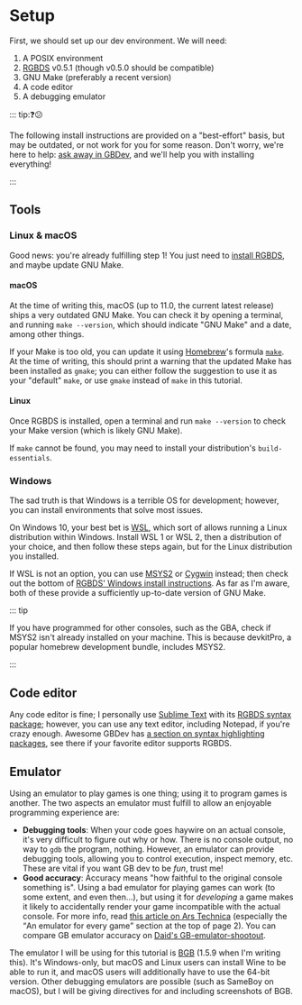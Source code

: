 # Setup

First, we should set up our dev environment.
We will need:

1. A POSIX environment
2. [RGBDS](https://rgbds.gbdev.io/install) v0.5.1 (though v0.5.0 should be compatible)
3. GNU Make (preferably a recent version)
4. A code editor
5. A debugging emulator

::: tip:❓😕

The following install instructions are provided on a "best-effort" basis, but may be outdated, or not work for you for some reason.
Don't worry, we're here to help: [ask away in GBDev](../index.md#feedback), and we'll help you with installing everything!

:::

## Tools

### Linux & macOS

Good news: you're already fulfilling step 1!
You just need to [install RGBDS](https://rgbds.gbdev.io/install), and maybe update GNU Make.

#### macOS

At the time of writing this, macOS (up to 11.0, the current latest release) ships a very outdated GNU Make.
You can check it by opening a terminal, and running `make --version`, which should indicate "GNU Make" and a date, among other things.

If your Make is too old, you can update it using [Homebrew](https://brew.sh)'s formula [`make`](https://formulae.brew.sh/formula/make#default).
At the time of writing, this should print a warning that the updated Make has been installed as `gmake`; you can either follow the suggestion to use it as your "default" `make`, or use `gmake` instead of `make` in this tutorial.

#### Linux

Once RGBDS is installed, open a terminal and run `make --version` to check your Make version (which is likely GNU Make).

If `make` cannot be found, you may need to install your distribution's `build-essentials`.

### Windows

The sad truth is that Windows is a terrible OS for development; however, you can install environments that solve most issues.

On Windows 10, your best bet is [WSL](https://docs.microsoft.com/en-us/windows/wsl), which sort of allows running a Linux distribution within Windows.
Install WSL 1 or WSL 2, then a distribution of your choice, and then follow these steps again, but for the Linux distribution you installed.

If WSL is not an option, you can use [MSYS2](https://www.msys2.org) or [Cygwin](https://www.cygwin.com) instead; then check out the bottom of [RGBDS' Windows install instructions](https://rgbds.gbdev.io/install/windows).
As far as I'm aware, both of these provide a sufficiently up-to-date version of GNU Make.

::: tip

If you have programmed for other consoles, such as the GBA, check if MSYS2 isn't already installed on your machine.
This is because devkitPro, a popular homebrew development bundle, includes MSYS2.

:::

## Code editor

Any code editor is fine; I personally use [Sublime Text](https://www.sublimetext.com) with its [RGBDS syntax package](https://packagecontrol.io/packages/RGBDS); however, you can use any text editor, including Notepad, if you're crazy enough.
Awesome GBDev has [a section on syntax highlighting packages](https://gbdev.io/resources.html#syntax-highlighting-packages), see there if your favorite editor supports RGBDS.

## Emulator

Using an emulator to play games is one thing; using it to program games is another.
The two aspects an emulator must fulfill to allow an enjoyable programming experience are:
- **Debugging tools**:
  When your code goes haywire on an actual console, it's very difficult to figure out why or how.
  There is no console output, no way to `gdb` the program, nothing.
  However, an emulator can provide debugging tools, allowing you to control execution, inspect memory, etc.
  These are vital if you want GB dev to be *fun*, trust me!
- **Good accuracy**:
  Accuracy means "how faithful to the original console something is".
  Using a bad emulator for playing games can work (to some extent, and even then...), but using it for *developing* a game makes it likely to accidentally render your game incompatible with the actual console.
  For more info, read [this article on Ars Technica](https://arstechnica.com/?post_type=post&p=44524) (especially the <q>An emulator for every game</q> section at the top of page 2).
  You can compare GB emulator accuracy on [Daid's GB-emulator-shootout](https://daid.github.io/GBEmulatorShootout/).

The emulator I will be using for this tutorial is [BGB](https://bgb.bircd.org) (1.5.9 when I'm writing this).
It's Windows-only, but macOS and Linux users can install Wine to be able to run it, and macOS users will additionally have to use the 64-bit version.
Other debugging emulators are possible (such as SameBoy on macOS), but I will be giving directives for and including screenshots of BGB.

